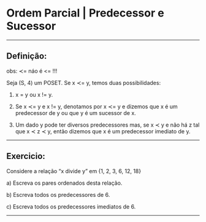 # Ordem Parcial | Predecessor e Sucessor

----------------------------------------------------------------

Definição:
----------

obs: ≺= náo é <= !!!

Seja (S, 4) um POSET. Se x ≺= y, temos duas possibilidades:

1. x = y ou x != y.

2. Se x ≺= y e x != y, denotamos por x ≺= y e dizemos que x é um predecessor de y ou que y é um sucessor de x.

3. Um dado y pode ter diversos predecessores mas, se x ≺ y e não há z tal que x ≺ z ≺ y, então dizemos que x é um predecessor imediato de y.

----------------------------------------------------------------

Exercicio:
----------

Considere a relação “x divide y” em {1, 2, 3, 6, 12, 18}

a) Escreva os pares ordenados desta relação.

b) Escreva todos os predecessores de 6.

c) Escreva todos os predecessores imediatos de 6.
    
----------------------------------------------------------------